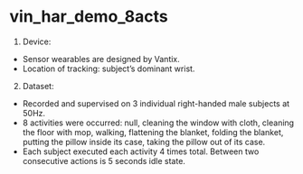 # vin_har_demo_8acts

1.	Device: 
-	Sensor wearables are designed by Vantix.
-	Location of tracking: subject’s dominant wrist.

2.	Dataset:
-	Recorded and supervised on 3 individual right-handed male subjects at 50Hz.
-	8 activities were occurred: null, cleaning the window with cloth, cleaning the floor with mop, walking, flattening the blanket, folding the blanket, putting the pillow inside its case, taking the pillow out of its case.
-	Each subject executed each activity 4 times total. Between two consecutive actions is 5 seconds idle state. 
